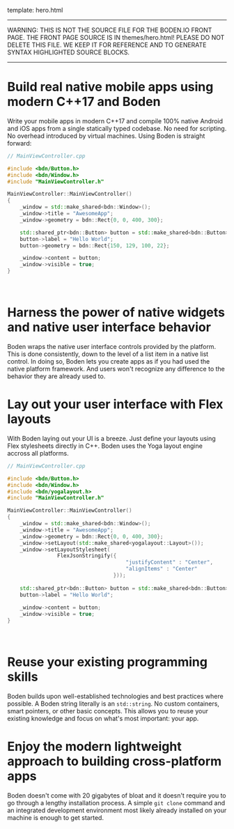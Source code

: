 template: hero.html

***************************************************************************************************************
WARNING: THIS IS NOT THE SOURCE FILE FOR THE BODEN.IO FRONT PAGE. THE FRONT PAGE SOURCE IS IN themes/hero.html!
PLEASE DO NOT DELETE THIS FILE. WE KEEP IT FOR REFERENCE AND TO GENERATE SYNTAX HIGHLIGHTED SOURCE BLOCKS.
***************************************************************************************************************

# Build real native mobile apps using modern C++17 and Boden

Write your mobile apps in modern C++17 and compile 100% native Android and iOS apps from a single statically typed codebase. No need for scripting. No overhead introduced by virtual machines. Using Boden is straight forward:

```C++
// MainViewController.cpp

#include <bdn/Button.h>
#include <bdn/Window.h>
#include "MainViewController.h"

MainViewController::MainViewController()
{
    _window = std::make_shared<bdn::Window>();
    _window->title = "AwesomeApp";
    _window->geometry = bdn::Rect{0, 0, 400, 300};

    std::shared_ptr<bdn::Button> button = std::make_shared<bdn::Button>();
    button->label = "Hello World";
    button->geometry = bdn::Rect{150, 129, 100, 22};

    _window->content = button;
    _window->visible = true;
}
```

<p><br></p>

# Harness the power of native widgets and native user interface behavior

Boden wraps the native user interface controls provided by the platform. This is done consistently, down to the level of a list item in a native list control. In doing so, Boden lets you create apps as if you had used the native platform framework. And users won't recognize any difference to the behavior they are already used to.

# Lay out your user interface with Flex layouts

With Boden laying out your UI is a breeze. Just define your layouts using Flex stylesheets directly in C++. Boden uses the Yoga layout engine accross all platforms.

```C++
// MainViewController.cpp

#include <bdn/Button.h>
#include <bdn/Window.h>
#include <bdn/yogalayout.h>
#include "MainViewController.h"

MainViewController::MainViewController()
{
    _window = std::make_shared<bdn::Window>();
    _window->title = "AwesomeApp";
    _window->geometry = bdn::Rect{0, 0, 400, 300};
    _window->setLayout(std::make_shared<yogalayout::Layout>());
    _window->setLayoutStylesheet(
                FlexJsonStringify({
                                      "justifyContent" : "Center", 
                                      "alignItems" : "Center"
                                  }));
    
    std::shared_ptr<bdn::Button> button = std::make_shared<bdn::Button>();
    button->label = "Hello World";
    
    _window->content = button;
    _window->visible = true;
}
```

<p><br></p>

# Reuse your existing programming skills

Boden builds upon well-established technologies and best practices where possible. A Boden string literally is an `std::string`. No custom containers, smart pointers, or other basic concepts. This allows you to reuse your existing knowledge and focus on what's most important: your app.

# Enjoy the modern lightweight approach to building cross-platform apps

Boden doesn't come with 20 gigabytes of bloat and it doesn't require you to go through a lengthy installation process. A simple `git clone` command and an integrated development environment most likely already installed on your machine is enough to get started.
